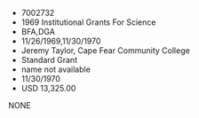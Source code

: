 * 7002732
* 1969 Institutional Grants For Science
* BFA,DGA
* 11/26/1969,11/30/1970
* Jeremy Taylor, Cape Fear Community College
* Standard Grant
*   name not available
* 11/30/1970
* USD 13,325.00

NONE